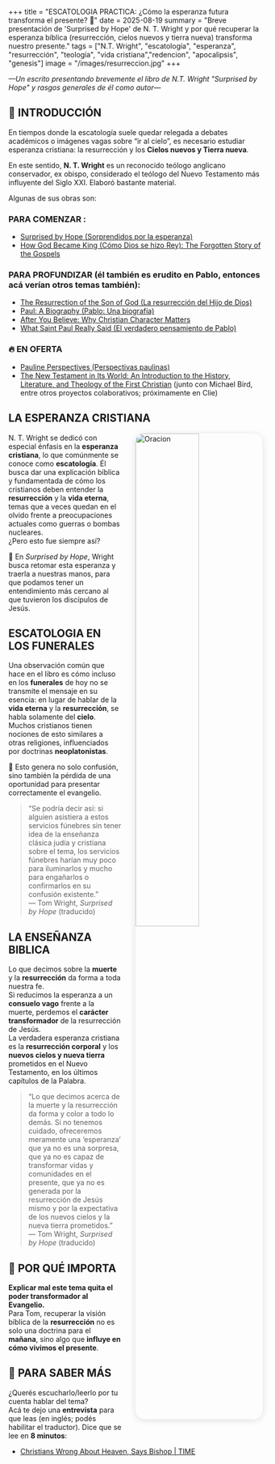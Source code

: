 +++
title = "ESCATOLOGIA PRACTICA: ¿Cómo la esperanza futura transforma el presente? 🤔"
date = 2025-08-19
summary = "Breve presentación de 'Surprised by Hope' de N. T. Wright y por qué recuperar la esperanza bíblica (resurrección, cielos nuevos y tierra nueva) transforma nuestro presente."
tags = ["N.T. Wright", "escatología", "esperanza", "resurrección", "teología", "vida cristiana","redencion", "apocalipsis", "genesis"]
image = "/images/resurreccion.jpg"
+++

_—Un escrito presentando brevemente el libro de N.T. Wright "Surprised by Hope" y rasgos generales de él como autor—_

## 🌷 INTRODUCCIÓN

En tiempos donde la escatología suele quedar relegada a debates académicos o imágenes vagas sobre “ir al cielo”, es necesario estudiar esperanza cristiana: la resurrección y los **Cielos nuevos y Tierra nueva**.

En este sentido, **N. T. Wright** es un reconocido teólogo anglicano conservador, ex obispo, considerado el teólogo del Nuevo Testamento más influyente del Siglo XXI. Elaboró bastante material.

Algunas de sus obras son:

### PARA COMENZAR :

- [Surprised by Hope (Sorprendidos por la esperanza)](https://share.google/hDXkykNIUvRlmoJxr)  
- [How God Became King (Cómo Dios se hizo Rey): The Forgotten Story of the Gospels](https://share.google/NU3mpP8kzupdKs8vj)

### PARA PROFUNDIZAR (él también es erudito en Pablo, entonces acá verían otros temas también):

- [The Resurrection of the Son of God (La resurrección del Hijo de Dios)](https://share.google/UZtDGP0K1pSQ73Pwp)  
- [Paul: A Biography (Pablo: Una biografía)](https://share.google/Y6cKAbfZWxOOOaSqL)  
- [After You Believe: Why Christian Character Matters](https://share.google/f9YRsrKwL4sTJkMJG)  
- [What Saint Paul Really Said (El verdadero pensamiento de Pablo)](https://share.google/xHj3bVnPfPfhMX8ef)

### 🔥 EN OFERTA

- [Pauline Perspectives (Perspectivas paulinas)](https://share.google/tFf7VX9tghsPgwYSL)  
- [The New Testament in Its World: An Introduction to the History, Literature, and Theology of the First Christian](https://share.google/wUUBgyMFc5zwocT7e) (junto con Michael Bird, entre otros proyectos colaborativos; próximamente en Clie)



## LA ESPERANZA CRISTIANA

<img src="/images/resurreccion.jpg" 
     alt="Oracion"
     style="float: right; 
            margin-left: 2em; 
            margin-bottom: 1em; 
            max-width: 400px; 
            width: 50%; 
            height: auto; 
            border-radius: 18px; 
            box-shadow: 0 2px 14px rgba(0,0,0,0.12);" />

N. T. Wright se dedicó con especial énfasis en la **esperanza cristiana**, lo que comúnmente se conoce como **escatología**. Él busca dar una explicación bíblica y fundamentada de cómo los cristianos deben entender la **resurrección** y la **vida eterna**, temas que a veces quedan en el olvido frente a preocupaciones actuales como guerras o bombas nucleares.  
¿Pero esto fue siempre así?

📖 En *Surprised by Hope*, Wright busca retomar esta esperanza y traerla a nuestras manos, para que podamos tener un entendimiento más cercano al que tuvieron los discípulos de Jesús.


## ESCATOLOGIA EN LOS FUNERALES

Una observación común que hace en el libro es cómo incluso en los **funerales** de hoy no se transmite el mensaje en su esencia: en lugar de hablar de la **vida eterna** y la **resurrección**, se habla solamente del **cielo**. Muchos cristianos tienen nociones de esto similares a otras religiones, influenciados por doctrinas **neoplatonistas**.

🌿 Esto genera no solo confusión, sino también la pérdida de una oportunidad para presentar correctamente el evangelio.

> “Se podría decir así: si alguien asistiera a estos servicios fúnebres sin tener idea de la enseñanza clásica judía y cristiana sobre el tema, los servicios fúnebres harían muy poco para iluminarlos y mucho para engañarlos o confirmarlos en su confusión existente.”  
> — Tom Wright, *Surprised by Hope* (traducido)



## LA ENSEÑANZA BIBLICA

Lo que decimos sobre la **muerte** y la **resurrección** da forma a toda nuestra fe.  
Si reducimos la esperanza a un **consuelo vago** frente a la muerte, perdemos el **carácter transformador** de la resurrección de Jesús.  
La verdadera esperanza cristiana es la **resurrección corporal** y los **nuevos cielos y nueva tierra** prometidos en el Nuevo Testamento, en los últimos capítulos de la Palabra.

> “Lo que decimos acerca de la muerte y la resurrección da forma y color a todo lo demás. Si no tenemos cuidado, ofreceremos meramente una ‘esperanza’ que ya no es una sorpresa, que ya no es capaz de transformar vidas y comunidades en el presente, que ya no es generada por la resurrección de Jesús mismo y por la expectativa de los nuevos cielos y la nueva tierra prometidos.”  
> — Tom Wright, *Surprised by Hope* (traducido)


## 🌟 POR QUÉ IMPORTA

**Explicar mal este tema quita el poder transformador al Evangelio.**  
Para Tom, recuperar la visión bíblica de la **resurrección** no es solo una doctrina para el **mañana**, sino algo que **influye en cómo vivimos el presente**.



## 📎 PARA SABER MÁS

¿Querés escucharlo/leerlo por tu cuenta hablar del tema?  
Acá te dejo una **entrevista** para que leas (en inglés; podés habilitar el traductor). Dice que se lee en **8 minutos**:

- [Christians Wrong About Heaven, Says Bishop | TIME](https://share.google/Bu1rfWivsKF0uQiXO)
